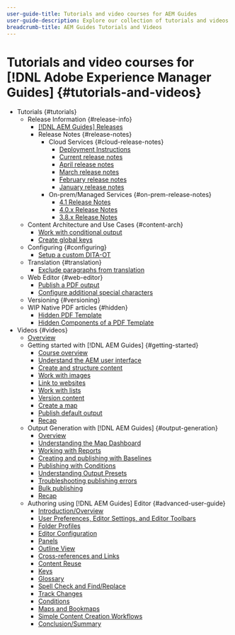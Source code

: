 ```yaml
---
user-guide-title: Tutorials and video courses for AEM Guides
user-guide-description: Explore our collection of tutorials and videos for Adobe Experience Manager Guides.
breadcrumb-title: AEM Guides Tutorials and Videos
---
```

  
# Tutorials and video courses for [!DNL Adobe Experience Manager Guides] {#tutorials-and-videos}

+ Tutorials {#tutorials}
  + Release Information {#release-info}
    + [[!DNL AEM Guides] Releases](./tutorials/release-info/latest-release-info.md) 
    + Release Notes {#release-notes}
      + Cloud Services {#cloud-release-notes}
        + [Deployment Instructions](./tutorials/release-info/deploy-xml-on-aemaacs.md)
        + [Current release notes](./tutorials/release-info/release-notes-2022.5.0.md) 
        + [April release notes](./tutorials/release-info/release-notes-2022.4.0.md)
        + [March release notes](./tutorials/release-info/release-notes-2022.3.0.md)
        + [February release notes](./tutorials/release-info/release-notes-2022.2.0.md)
        + [January release notes](./tutorials/release-info/release-notes-2022.1.0.md)
      + On-prem/Managed Services {#on-prem-release-notes}
        + [4.1 Release Notes](./tutorials/release-info/release-notes-4.1.md)
        + [4.0.x Release Notes](https://helpx.adobe.com/xml-documentation-for-experience-manager/release-note/release-notes-xml-documentation-solution-4-0.html)
        + [3.8.x Release Notes](https://helpx.adobe.com/xml-documentation-for-experience-manager/release-note/release-notes-xml-documentation-solution-3-8.html)
  + Content Architecture and Use Cases {#content-arch}
    + [Work with conditional output](./tutorials/content-architecture/create-and-use-conditions.md)
    + [Create global keys](./tutorials/content-architecture/create-global-keys.md)
  + Configuring {#configuring}
    + [Setup a custom DITA-OT](./tutorials/configuring/setup-a-custom-dita-ot.md)
  + Translation {#translation}
    + [Exclude paragraphs from translation](./tutorials/translation/exclude-paragraphs-from-translation.md)
  + Web Editor {#web-editor}
    + [Publish a PDF output](./tutorials/web-editor/native-pdf-web-editor.md) 
    + [Configure additional special characters](./tutorials/web-editor/configure-additional-special-characters.md) 
  + Versioning {#versioning}
  + WIP Native PDF articles {#hidden}
    + [Hidden PDF Template](./tutorials/native-pdf/pdf-template.md)
    + [Hidden Components of a PDF Template](./tutorials/native-pdf/components-pdf-template.md)
+ Videos {#videos}
  + [Overview](./courses/overview.md)
  + Getting started with [!DNL AEM Guides] {#getting-started}
    + [Course overview](./courses/course-1/overview.md)
    + [Understand the AEM user interface](./courses/course-1/understanding-the-aem-user-interface.md)
    + [Create and structure content](./courses/course-1/creating-and-structuring-content.md)
    + [Work with images](./courses/course-1/working-with-images.md)
    + [Link to websites](./courses/course-1/linking-to-websites.md)
    + [Work with lists](./courses/course-1/working-with-lists.md)
    + [Version content](./courses/course-1/versioning-content.md)
    + [Create a map](./courses/course-1/creating-a-map.md)
    + [Publish default output](./courses/course-1/publishing-default-output.md)
    + [Recap](./courses/course-1/recap.md)
  + Output Generation with [!DNL AEM Guides] {#output-generation}
    + [Overview](./courses/course-2/overview.md)
    + [Understanding the Map Dashboard](./courses/course-2/introduction-to-the-map-dashboard.md)
    + [Working with Reports](./courses/course-2/working-with-reports.md)
    + [Creating and publishing with Baselines](./courses/course-2/creating-and-publishing-with-baselines.md)
    + [Publishing with Conditions](./courses/course-2/publishing-with-conditions.md)
    + [Understanding Output Presets](./courses/course-2/output-presets.md)
    + [Troubleshooting publishing errors](./courses/course-2/troubleshooting-publishing-errors.md)
    + [Bulk publishing](./courses/course-2/bulk-publishing.md)
    + [Recap](./courses/course-2/recap.md)
  + Authoring using [!DNL AEM Guides] Editor {#advanced-user-guide}
    + [Introduction/Overview](./courses/course-3/overview.md)
    + [User Preferences, Editor Settings, and Editor Toolbars](./courses/course-3/user-settings-preferences-toolbars.md)
    + [Folder Profiles](./courses/course-3/folder-profiles.md)
    + [Editor Configuration](./courses/course-3/editor-configuration.md)
    + [Panels](./courses/course-3/panels.md)
    + [Outline View](./courses/course-3/outline-view.md)
    + [Cross-references and Links](./courses/course-3/cross-references-and-links.md)
    + [Content Reuse](./courses/course-3/content-reuse.md)
    + [Keys](./courses/course-3/keys.md)
    + [Glossary](./courses/course-3/glossary.md)
    + [Spell Check and Find/Replace](./courses/course-3/spell-check.md)
    + [Track Changes](./courses/course-3/track-changes.md)
    + [Conditions](./courses/course-3/conditions.md)
    + [Maps and Bookmaps](./courses/course-3/maps-and-bookmaps.md)
    + [Simple Content Creation Workflows](./courses/course-3/simple-content-creation-workflows.md)
    + [Conclusion/Summary](./courses/course-3/recap.md)